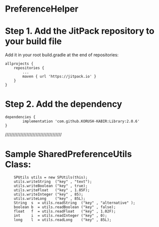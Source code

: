 # PreferenceHelper

# Step 1. Add the JitPack repository to your build file 

Add it in your root build.gradle at the end of repositories:

	allprojects {
		repositories {
			...
			maven { url 'https://jitpack.io' }
		}
	}
  
  # Step 2. Add the dependency
  
  	dependencies {
	        implementation 'com.github.KORUSH-KABIR:Library:2.0.6'
	}
	

/////////////////////////////////////


# Sample SharedPreferenceUtils Class:

        SPUtils utils = new SPUtils(this);
        utils.writeString  ("key" , "text");
        utils.writeBoolean ("key" , true);
        utils.writeFloat   ("key" , 1.85F);
        utils.writeInteger ("key" , 85);
        utils.writeLong    ("key" , 85L);
        String  s  = utils.readString  ("key" , "alternative" );
        boolean b  = utils.readBoolean ("key" , false);
        float   f  = utils.readFloat   ("key" , 1.02F);
        int     i  = utils.readInteger ("key" , 0);
        long    l  = utils.readLong    ("key" , 85L);
	
